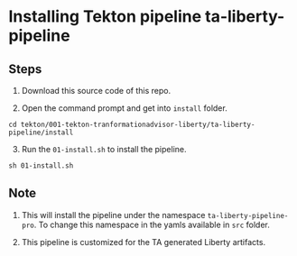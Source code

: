 # Installing Tekton pipeline ta-liberty-pipeline
 
## Steps

1. Download this source code of this repo. 

2. Open the command prompt and get into `install` folder.

```
cd tekton/001-tekton-tranformationadvisor-liberty/ta-liberty-pipeline/install
```

3. Run the `01-install.sh` to install the pipeline.

```
sh 01-install.sh
```


## Note

1. This will install the pipeline under the namespace `ta-liberty-pipeline-pro`. To change this namespace in the yamls available in `src` folder.

2. This pipeline is customized for the TA generated Liberty artifacts.

